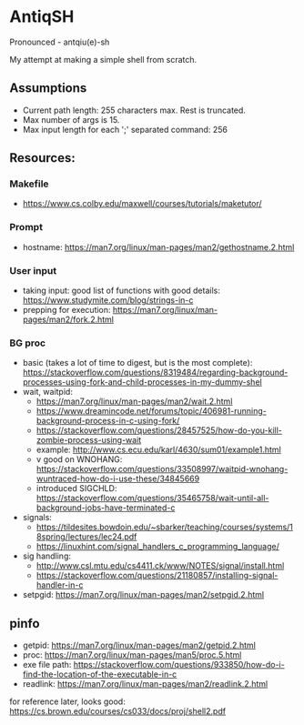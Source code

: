# AntiqSH

Pronounced - antqiu(e)-sh

My attempt at making a simple shell from scratch.

## Assumptions
- Current path length: 255 characters max. Rest is truncated. 
- Max number of args is 15.
- Max input length for each ';' separated command: 256

## Resources:
### Makefile
- https://www.cs.colby.edu/maxwell/courses/tutorials/maketutor/
### Prompt
- hostname: https://man7.org/linux/man-pages/man2/gethostname.2.html
### User input
- taking input: good list of functions with good details: https://www.studymite.com/blog/strings-in-c
- prepping for execution: https://man7.org/linux/man-pages/man2/fork.2.html
### BG proc
- basic (takes a lot of time to digest, but is the most complete): https://stackoverflow.com/questions/8319484/regarding-background-processes-using-fork-and-child-processes-in-my-dummy-shel
- wait, waitpid:
    - https://man7.org/linux/man-pages/man2/wait.2.html
    - https://www.dreamincode.net/forums/topic/406981-running-background-process-in-c-using-fork/
    - https://stackoverflow.com/questions/28457525/how-do-you-kill-zombie-process-using-wait
    - example: http://www.cs.ecu.edu/karl/4630/sum01/example1.html
    - v good on WNOHANG: https://stackoverflow.com/questions/33508997/waitpid-wnohang-wuntraced-how-do-i-use-these/34845669
    - introduced SIGCHLD: https://stackoverflow.com/questions/35465758/wait-until-all-background-jobs-have-terminated-c
- signals:
    - https://tildesites.bowdoin.edu/~sbarker/teaching/courses/systems/18spring/lectures/lec24.pdf
    - https://linuxhint.com/signal_handlers_c_programming_language/
- sig handling:
    - http://www.csl.mtu.edu/cs4411.ck/www/NOTES/signal/install.html
    - https://stackoverflow.com/questions/21180857/installing-signal-handler-in-c
- setpgid: https://man7.org/linux/man-pages/man2/setpgid.2.html


## pinfo
- getpid: https://man7.org/linux/man-pages/man2/getpid.2.html
- proc: https://man7.org/linux/man-pages/man5/proc.5.html
- exe file path: https://stackoverflow.com/questions/933850/how-do-i-find-the-location-of-the-executable-in-c
- readlink: https://man7.org/linux/man-pages/man2/readlink.2.html

for reference later, looks good: https://cs.brown.edu/courses/cs033/docs/proj/shell2.pdf
